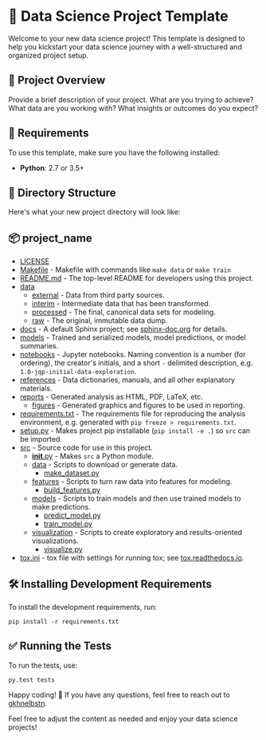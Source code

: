 # 🧠 Data Science Project Template

Welcome to your new data science project! This template is designed to help you kickstart your data science journey with a well-structured and organized project setup.

## 🌟 Project Overview

Provide a brief description of your project. What are you trying to achieve? What data are you working with? What insights or outcomes do you expect?

## 🔧 Requirements

To use this template, make sure you have the following installed:

- **Python**: 2.7 or 3.5+

## 📁 Directory Structure
Here's what your new project directory will look like:

## 📦 project_name
- [LICENSE](./LICENSE)
- [Makefile](./Makefile) - Makefile with commands like `make data` or `make train`
- [README.md](./README.md) - The top-level README for developers using this project.
- [data](./data)
  - [external](./data/external) - Data from third party sources.
  - [interim](./data/interim) - Intermediate data that has been transformed.
  - [processed](./data/processed) - The final, canonical data sets for modeling.
  - [raw](./data/raw) - The original, immutable data dump.
- [docs](./docs) - A default Sphinx project; see [sphinx-doc.org](https://www.sphinx-doc.org/) for details.
- [models](./models) - Trained and serialized models, model predictions, or model summaries.
- [notebooks](./notebooks) - Jupyter notebooks. Naming convention is a number (for ordering), the creator's initials, and a short `-` delimited description, e.g. `1.0-jqp-initial-data-exploration`.
- [references](./references) - Data dictionaries, manuals, and all other explanatory materials.
- [reports](./reports) - Generated analysis as HTML, PDF, LaTeX, etc.
  - [figures](./reports/figures) - Generated graphics and figures to be used in reporting.
- [requirements.txt](./requirements.txt) - The requirements file for reproducing the analysis environment, e.g. generated with `pip freeze > requirements.txt`.
- [setup.py](./setup.py) - Makes project pip installable (`pip install -e .`) so `src` can be imported.
- [src](./src) - Source code for use in this project.
  - [__init__.py](./src/__init__.py) - Makes `src` a Python module.
  - [data](./src/data) - Scripts to download or generate data.
    - [make_dataset.py](./src/data/make_dataset.py)
  - [features](./src/features) - Scripts to turn raw data into features for modeling.
    - [build_features.py](./src/features/build_features.py)
  - [models](./src/models) - Scripts to train models and then use trained models to make predictions.
    - [predict_model.py](./src/models/predict_model.py)
    - [train_model.py](./src/models/train_model.py)
  - [visualization](./src/visualization) - Scripts to create exploratory and results-oriented visualizations.
    - [visualize.py](./src/visualization/visualize.py)
- [tox.ini](./tox.ini) - tox file with settings for running tox; see [tox.readthedocs.io](https://tox.readthedocs.io/).

## 🛠️ Installing Development Requirements
To install the development requirements, run:
```
pip install -r requirements.txt
```
## ✅ Running the Tests
To run the tests, use:
```
py.test tests
```
Happy coding! 🎉 If you have any questions, feel free to reach out to [gkhnelbstn](https://github.com/gkhnelbstn).

Feel free to adjust the content as needed and enjoy your data science projects!

